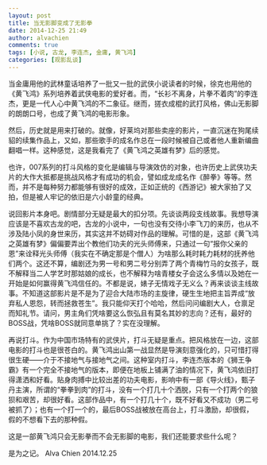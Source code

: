 ```yaml
---
layout: post
title: 当无影脚变成了无影拳
date: 2014-12-25 21:49
author: alvachien
comments: true
tags: [小说, 古龙, 李连杰, 金庸, 黄飞鸿]
categories: [观影乱谈]
---
```

当金庸用他的武林童话培养了一批又一批的武侠小说读者的时候，徐克也用他的《黄飞鸿》系列培养着武侠电影的爱好者。而，“长衫不离身，片拳不着肉”的李连杰，更是一代人心中黄飞鸿的不二象征。继而，搓衣成棍的武打风格，佛山无影脚的朗朗口号，也成了黄飞鸿的电影形象。

然后，历史就是用来打破的。就像，好莱坞对那些卖座的影片，一直沉迷在狗尾续貂的续集作品上，又如，那些歌手的成名作总在一段时候被自己或者他人重新编曲翻唱一样。这种感觉，这是我看完了《黄飞鸿之英雄有梦》后的感觉。

也许，007系列的打斗风格的变化是编辑与导演效仿的对象，也许历史上武侠功夫片的大作大抵都是挑战风格才有成功的机会，譬如成龙成名作《醉拳》等等。然而，并不是每种努力都能够有很好的成效，正如正统的《西游记》被大家拍了又拍，但是被人牢记的依旧是六小龄童的经典。

说回影片本身吧。剧情部分无疑是最大的扣分项。先谈谈两段支线故事。我想导演应该是不喜欢古龙的吧，古龙的小说中，一句也没有交待小李飞刀的来历，也从不涉及陆小凤的身世来历，其实这并不妨碍对作品的理解。可惜的是，这部《黄飞鸿之英雄有梦》偏偏要弄出个教他们功夫的光头师傅来，只通过一句“报你父亲的恩”来诠释光头师傅（我实在不确定那是个僧人）为啥那么耗时耗力耗材的抚养他们两个。这还不算，编剧还为男一号和男二号分别弄了两个青梅竹马的女孩子，既不解释当二人学艺时那姑娘的成长，也不解释为啥青楼女子会这么多情以及她在一开始是如何赢得黄飞鸿信任的。不都是说，婊子无情戏子无义么？再来谈谈主线故事。不知道这部影片是不是为了迎合大陆市场的主旋律，硬生生地把主旨弄成“放弃私人恩怨，转而拯救苍生”。我只能仰天打个哈哈，然后问问编剧大人，仓禀足而知礼节。请问，男主角们凭啥要这么恢弘且有莫名其妙的志向？还有，最好的BOSS战，凭啥BOSS就同意单挑了？实在没理解。

再说打斗。作为中国市场特有的武侠片，打斗无疑是重点。把风格放在一边，这部电影的打斗也是很苍白的。黄飞鸿出山第一战显然是导演刻意强化的，只可惜打得很生硬——介于不接地气与接地气之间。这种室内打斗，李连杰版本的《狮王争霸》有一个完全不接地气的版本，即便在地板上铺满了油的情况下，黄飞鸿依旧打得潇洒和好看。贴身肉搏中比较出差的功夫电影，影响中有一部《导火线》，甄子丹主演，所谓的“拳拳到肉”的打斗，没有一个打几十个洒脱，只有一个打两个的狼狈和艰苦，却很好看。这部作品中，有一个打几十个，既不好看又不成功（男二号被抓了）；也有一个打一个的，最后BOSS战被放在高台上，打斗激励，却很假，假的不想看下去的那种假。

这是一部黄飞鸿只会无影拳而不会无影脚的电影，我们还能要求些什么呢？

是为之记。
Alva Chien
2014.12.25
